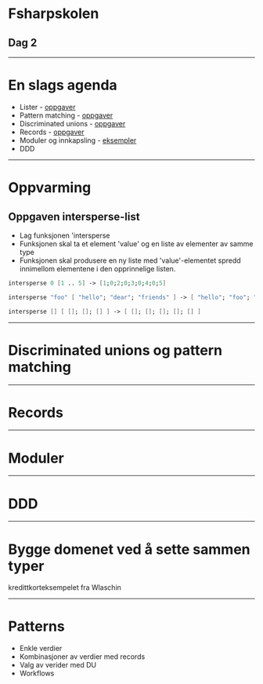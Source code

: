    <!-- class: center, middle -->

# Fsharpskolen
## Dag 2

---

# En slags agenda
* Lister - [oppgaver](lister)
* Pattern matching - [oppgaver](pattern-matching)
* Discriminated unions - [oppgaver](discriminatedUnions)
* Records - [oppgaver](records)
* Moduler og innkapsling - [eksempler](modules)
* DDD

---

# Oppvarming
## Oppgaven intersperse-list
* Lag funksjonen 'intersperse
* Funksjonen skal ta et element 'value' og en liste av elementer av samme type
* Funksjonen skal produsere en ny liste med 'value'-elementet spredd innimellom elementene i den opprinnelige listen.

```fsharp
intersperse 0 [1 .. 5] -> [1;0;2;0;3;0;4;0;5]
```

```fsharp
intersperse "foo" [ "hello"; "dear"; "friends" ] -> [ "hello"; "foo"; "dear"; "foo"; "friends" ]
```

```fsharp
intersperse [] [ []; []; [] ] -> [ []; []; []; []; [] ]
```

---

# Discriminated unions og pattern matching

---

# Records

---

# Moduler

---

# DDD

---

# Bygge domenet ved å sette sammen typer

kredittkorteksempelet fra Wlaschin

---

# Patterns

* Enkle verdier
* Kombinasjoner av verdier med records
* Valg av verider med DU
* Workflows


```fsharp
```
